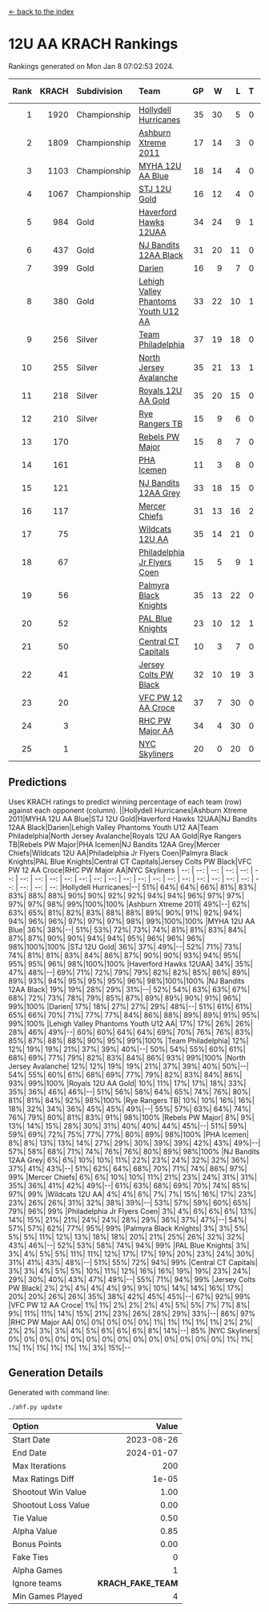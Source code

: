 [<- back to the index](readme.md)
# 12U AA KRACH Rankings
Rankings generated on Mon Jan  8 07:02:53 2024.

Rank|KRACH|Subdivision|Team|GP|W|L|T|OTW|OTL|SoS|Exp Wins|Win Diff
---:|---:|:---|:---|---:|---:|---:|---:|---:|---:|---:|---:|---:
1|1920|Championship|[Hollydell Hurricanes](https://gamesheetstats.com/seasons/3659/teams/141133/schedule)|35|30|5|0|4|0|405|30.8|-0.0
2|1809|Championship|[Ashburn Xtreme 2011](https://gamesheetstats.com/seasons/3659/teams/141121/schedule)|17|14|3|0|1|0|491|14.8|-0.0
3|1103|Championship|[MYHA 12U AA Blue](https://gamesheetstats.com/seasons/3659/teams/141123/schedule)|18|14|4|0|1|1|431|14.8|-0.0
4|1067|Championship|[STJ 12U Gold](https://gamesheetstats.com/seasons/3659/teams/141122/schedule)|16|12|4|0|1|0|472|12.8|-0.0
5|984|Gold|[Haverford Hawks 12UAA](https://gamesheetstats.com/seasons/3659/teams/141127/schedule)|34|24|9|1|2|3|586|25.3|-0.0
6|437|Gold|[NJ Bandits 12AA Black](https://gamesheetstats.com/seasons/3659/teams/141126/schedule)|31|20|11|0|0|1|473|20.8|-0.0
7|399|Gold|[Darien](https://gamesheetstats.com/seasons/3659/teams/141125/schedule)|16|9|7|0|1|1|459|9.9|0.0
8|380|Gold|[Lehigh Valley Phantoms Youth U12 AA](https://gamesheetstats.com/seasons/3659/teams/141129/schedule)|33|22|10|1|0|1|360|23.4|0.0
9|256|Silver|[Team Philadelphia](https://gamesheetstats.com/seasons/3659/teams/141128/schedule)|37|19|18|0|3|4|510|19.9|0.0
10|255|Silver|[North Jersey Avalanche](https://gamesheetstats.com/seasons/3659/teams/141137/schedule)|35|21|13|1|1|2|269|22.4|0.0
11|218|Silver|[Royals 12U AA Gold](https://gamesheetstats.com/seasons/3659/teams/141142/schedule)|35|20|15|0|3|1|376|20.9|0.0
12|210|Silver|[Rye Rangers TB](https://gamesheetstats.com/seasons/3659/teams/141140/schedule)|15|9|6|0|1|1|199|9.9|0.0
13|170||[Rebels PW Major](https://gamesheetstats.com/seasons/3659/teams/141138/schedule)|15|8|7|0|1|0|187|8.9|0.0
14|161||[PHA Icemen](https://gamesheetstats.com/seasons/3659/teams/141145/schedule)|11|3|8|0|0|0|757|3.8|-0.0
15|121||[NJ Bandits 12AA Grey](https://gamesheetstats.com/seasons/3659/teams/141134/schedule)|33|18|15|0|1|2|237|18.9|0.0
16|117||[Mercer Chiefs](https://gamesheetstats.com/seasons/3659/teams/141135/schedule)|31|13|16|2|2|3|372|14.9|0.0
17|75||[Wildcats 12U AA](https://gamesheetstats.com/seasons/3659/teams/141136/schedule)|35|14|21|0|0|0|382|14.9|0.0
18|67||[Philadelphia Jr Flyers Coen](https://gamesheetstats.com/seasons/3659/teams/141143/schedule)|15|5|9|1|0|0|433|6.4|0.0
19|56||[Palmyra Black Knights](https://gamesheetstats.com/seasons/3659/teams/141130/schedule)|35|13|22|0|2|1|418|13.9|0.0
20|52||[PAL Blue Knights](https://gamesheetstats.com/seasons/3659/teams/141139/schedule)|23|10|12|1|0|1|124|11.4|0.0
21|50||[Central CT Capitals](https://gamesheetstats.com/seasons/3659/teams/141124/schedule)|10|3|7|0|0|2|366|3.9|0.0
22|41||[Jersey Colts PW Black](https://gamesheetstats.com/seasons/3659/teams/141141/schedule)|32|10|19|3|1|0|182|12.4|0.0
23|20||[VFC PW 12 AA Croce](https://gamesheetstats.com/seasons/3659/teams/141131/schedule)|37|7|30|0|1|2|500|7.9|0.0
24|3||[RHC PW Major AA](https://gamesheetstats.com/seasons/3659/teams/141132/schedule)|34|4|30|0|0|0|238|4.9|0.0
25|1||[NYC Skyliners](https://gamesheetstats.com/seasons/3659/teams/141144/schedule)|20|0|20|0|0|0|115|0.9|0.0

## Predictions
Uses KRACH ratings to predict winning percentage of each team (row) against each opponent (column).
||Hollydell Hurricanes|Ashburn Xtreme 2011|MYHA 12U AA Blue|STJ 12U Gold|Haverford Hawks 12UAA|NJ Bandits 12AA Black|Darien|Lehigh Valley Phantoms Youth U12 AA|Team Philadelphia|North Jersey Avalanche|Royals 12U AA Gold|Rye Rangers TB|Rebels PW Major|PHA Icemen|NJ Bandits 12AA Grey|Mercer Chiefs|Wildcats 12U AA|Philadelphia Jr Flyers Coen|Palmyra Black Knights|PAL Blue Knights|Central CT Capitals|Jersey Colts PW Black|VFC PW 12 AA Croce|RHC PW Major AA|NYC Skyliners
| --: | --: | --: | --: | --: | --: | --: | --: | --: | --: | --: | --: | --: | --: | --: | --: | --: | --: | --: | --: | --: | --: | --: | --: | --: | --: 
|Hollydell Hurricanes|--| 51%| 64%| 64%| 66%| 81%| 83%| 83%| 88%| 88%| 90%| 90%| 92%| 92%| 94%| 94%| 96%| 97%| 97%| 97%| 97%| 98%| 99%|100%|100%
|Ashburn Xtreme 2011| 49%|--| 62%| 63%| 65%| 81%| 82%| 83%| 88%| 88%| 89%| 90%| 91%| 92%| 94%| 94%| 96%| 96%| 97%| 97%| 97%| 98%| 99%|100%|100%
|MYHA 12U AA Blue| 36%| 38%|--| 51%| 53%| 72%| 73%| 74%| 81%| 81%| 83%| 84%| 87%| 87%| 90%| 90%| 94%| 94%| 95%| 96%| 96%| 96%| 98%|100%|100%
|STJ 12U Gold| 36%| 37%| 49%|--| 52%| 71%| 73%| 74%| 81%| 81%| 83%| 84%| 86%| 87%| 90%| 90%| 93%| 94%| 95%| 95%| 95%| 96%| 98%|100%|100%
|Haverford Hawks 12UAA| 34%| 35%| 47%| 48%|--| 69%| 71%| 72%| 79%| 79%| 82%| 82%| 85%| 86%| 89%| 89%| 93%| 94%| 95%| 95%| 95%| 96%| 98%|100%|100%
|NJ Bandits 12AA Black| 19%| 19%| 28%| 29%| 31%|--| 52%| 54%| 63%| 63%| 67%| 68%| 72%| 73%| 78%| 79%| 85%| 87%| 89%| 89%| 90%| 91%| 96%| 99%|100%
|Darien| 17%| 18%| 27%| 27%| 29%| 48%|--| 51%| 61%| 61%| 65%| 66%| 70%| 71%| 77%| 77%| 84%| 86%| 88%| 89%| 89%| 91%| 95%| 99%|100%
|Lehigh Valley Phantoms Youth U12 AA| 17%| 17%| 26%| 26%| 28%| 46%| 49%|--| 60%| 60%| 64%| 64%| 69%| 70%| 76%| 76%| 83%| 85%| 87%| 88%| 88%| 90%| 95%| 99%|100%
|Team Philadelphia| 12%| 12%| 19%| 19%| 21%| 37%| 39%| 40%|--| 50%| 54%| 55%| 60%| 61%| 68%| 69%| 77%| 79%| 82%| 83%| 84%| 86%| 93%| 99%|100%
|North Jersey Avalanche| 12%| 12%| 19%| 19%| 21%| 37%| 39%| 40%| 50%|--| 54%| 55%| 60%| 61%| 68%| 69%| 77%| 79%| 82%| 83%| 84%| 86%| 93%| 99%|100%
|Royals 12U AA Gold| 10%| 11%| 17%| 17%| 18%| 33%| 35%| 36%| 46%| 46%|--| 51%| 56%| 58%| 64%| 65%| 74%| 76%| 80%| 81%| 81%| 84%| 92%| 98%|100%
|Rye Rangers TB| 10%| 10%| 16%| 16%| 18%| 32%| 34%| 36%| 45%| 45%| 49%|--| 55%| 57%| 63%| 64%| 74%| 76%| 79%| 80%| 81%| 83%| 91%| 98%|100%
|Rebels PW Major|  8%|  9%| 13%| 14%| 15%| 28%| 30%| 31%| 40%| 40%| 44%| 45%|--| 51%| 59%| 59%| 69%| 72%| 75%| 77%| 77%| 80%| 89%| 98%|100%
|PHA Icemen|  8%|  8%| 13%| 13%| 14%| 27%| 29%| 30%| 39%| 39%| 42%| 43%| 49%|--| 57%| 58%| 68%| 71%| 74%| 76%| 76%| 80%| 89%| 98%|100%
|NJ Bandits 12AA Grey|  6%|  6%| 10%| 10%| 11%| 22%| 23%| 24%| 32%| 32%| 36%| 37%| 41%| 43%|--| 51%| 62%| 64%| 68%| 70%| 71%| 74%| 86%| 97%| 99%
|Mercer Chiefs|  6%|  6%| 10%| 10%| 11%| 21%| 23%| 24%| 31%| 31%| 35%| 36%| 41%| 42%| 49%|--| 61%| 63%| 68%| 69%| 70%| 74%| 85%| 97%| 99%
|Wildcats 12U AA|  4%|  4%|  6%|  7%|  7%| 15%| 16%| 17%| 23%| 23%| 26%| 26%| 31%| 32%| 38%| 39%|--| 53%| 57%| 59%| 60%| 65%| 79%| 96%| 99%
|Philadelphia Jr Flyers Coen|  3%|  4%|  6%|  6%|  6%| 13%| 14%| 15%| 21%| 21%| 24%| 24%| 28%| 29%| 36%| 37%| 47%|--| 54%| 57%| 57%| 62%| 77%| 95%| 99%
|Palmyra Black Knights|  3%|  3%|  5%|  5%|  5%| 11%| 12%| 13%| 18%| 18%| 20%| 21%| 25%| 26%| 32%| 32%| 43%| 46%|--| 52%| 53%| 58%| 74%| 94%| 99%
|PAL Blue Knights|  3%|  3%|  4%|  5%|  5%| 11%| 11%| 12%| 17%| 17%| 19%| 20%| 23%| 24%| 30%| 31%| 41%| 43%| 48%|--| 51%| 55%| 72%| 94%| 99%
|Central CT Capitals|  3%|  3%|  4%|  5%|  5%| 10%| 11%| 12%| 16%| 16%| 19%| 19%| 23%| 24%| 29%| 30%| 40%| 43%| 47%| 49%|--| 55%| 71%| 94%| 99%
|Jersey Colts PW Black|  2%|  2%|  4%|  4%|  4%|  9%|  9%| 10%| 14%| 14%| 16%| 17%| 20%| 20%| 26%| 26%| 35%| 38%| 42%| 45%| 45%|--| 67%| 92%| 99%
|VFC PW 12 AA Croce|  1%|  1%|  2%|  2%|  2%|  4%|  5%|  5%|  7%|  7%|  8%|  9%| 11%| 11%| 14%| 15%| 21%| 23%| 26%| 28%| 29%| 33%|--| 86%| 97%
|RHC PW Major AA|  0%|  0%|  0%|  0%|  0%|  1%|  1%|  1%|  1%|  1%|  2%|  2%|  2%|  2%|  3%|  3%|  4%|  5%|  6%|  6%|  6%|  8%| 14%|--| 85%
|NYC Skyliners|  0%|  0%|  0%|  0%|  0%|  0%|  0%|  0%|  0%|  0%|  0%|  0%|  0%|  0%|  1%|  1%|  1%|  1%|  1%|  1%|  1%|  1%|  3%| 15%|--

## Generation Details

Generated with command line:
```
./ahf.py update
```

| Option | Value |
| :----- | ----: |
| Start Date | 2023-08-26 |
| End Date | 2024-01-07 |
| Max Iterations | 200 |
| Max Ratings Diff | 1e-05 |
| Shootout Win Value | 1.00 |
| Shootout Loss Value | 0.00 |
| Tie Value | 0.50 |
| Alpha Value | 0.85 |
| Bonus Points | 0.00 |
| Fake Ties | 0 |
| Alpha Games | 1 |
| Ignore teams | __KRACH_FAKE_TEAM__ |
| Min Games Played | 4 |

